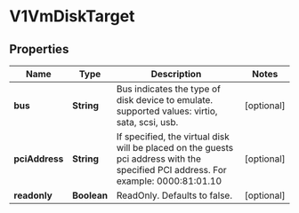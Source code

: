 # V1VmDiskTarget

## Properties
Name | Type | Description | Notes
------------ | ------------- | ------------- | -------------
**bus** | **String** | Bus indicates the type of disk device to emulate. supported values: virtio, sata, scsi, usb. |  [optional]
**pciAddress** | **String** | If specified, the virtual disk will be placed on the guests pci address with the specified PCI address. For example: 0000:81:01.10 |  [optional]
**readonly** | **Boolean** | ReadOnly. Defaults to false. |  [optional]
